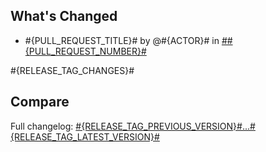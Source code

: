 ## What's Changed

- #{PULL_REQUEST_TITLE}# by @#{ACTOR}# in [##{PULL_REQUEST_NUMBER}#](https://github.com/BungeBSA/fincrop-backend-api/pull/#{PULL_REQUEST_NUMBER}#)

#{RELEASE_TAG_CHANGES}#

## Compare

Full changelog: [#{RELEASE_TAG_PREVIOUS_VERSION}#...#{RELEASE_TAG_LATEST_VERSION}#](https://github.com/BungeBSA/fincrop-backend-api/compare/#{RELEASE_TAG_PREVIOUS_VERSION}#...#{RELEASE_TAG_LATEST_VERSION}#)

<!-- readme: contributors -start -->
<!-- readme: contributors -end -->